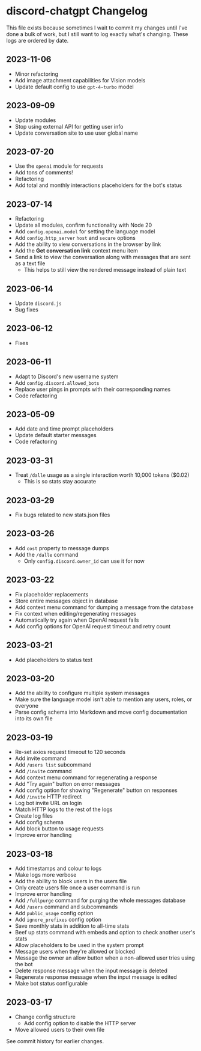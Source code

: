 # discord-chatgpt Changelog
This file exists because sometimes I wait to commit my changes until I've done a bulk of work, but I still want to log exactly what's changing. These logs are ordered by date.

## 2023-11-06
- Minor refactoring
- Add image attachment capabilities for Vision models
- Update default config to use `gpt-4-turbo` model

## 2023-09-09
- Update modules
- Stop using external API for getting user info
- Update conversation site to use user global name

## 2023-07-20
- Use the `openai` module for requests
- Add tons of comments!
- Refactoring
- Add total and monthly interactions placeholders for the bot's status

## 2023-07-14
- Refactoring
- Update all modules, confirm functionality with Node 20
- Add `config.openai.model` for setting the language model
- Add `config.http_server` `host` and `secure` options
- Add the ability to view conversations in the browser by link
- Add the **Get conversation link** context menu item
- Send a link to view the conversation along with messages that are sent as a text file
    - This helps to still view the rendered message instead of plain text

## 2023-06-14
- Update `discord.js`
- Bug fixes

## 2023-06-12
- Fixes

## 2023-06-11
- Adapt to Discord's new username system
- Add `config.discord.allowed_bots`
- Replace user pings in prompts with their corresponding names
- Code refactoring

## 2023-05-09
- Add date and time prompt placeholders
- Update default starter messages
- Code refactoring

## 2023-03-31
- Treat `/dalle` usage as a single interaction worth 10,000 tokens ($0.02)
    - This is so stats stay accurate

## 2023-03-29
- Fix bugs related to new stats.json files

## 2023-03-26
- Add `cost` property to message dumps
- Add the `/dalle` command
    - Only `config.discord.owner_id` can use it for now

## 2023-03-22
- Fix placeholder replacements
- Store entire messages object in database
- Add context menu command for dumping a message from the database
- Fix context when editing/regenerating messages
- Automatically try again when OpenAI request fails
- Add config options for OpenAI request timeout and retry count

## 2023-03-21
- Add placeholders to status text

## 2023-03-20
- Add the ability to configure multiple system messages
- Make sure the language model isn't able to mention any users, roles, or everyone
- Parse config schema into Markdown and move config documentation into its own file

## 2023-03-19
- Re-set axios request timeout to 120 seconds
- Add invite command
- Add `/users list` subcommand
- Add `/invite` command
- Add context menu command for regenerating a response
- Add "Try again" button on error messages
- Add config option for showing "Regenerate" button on responses
- Add `/invite` HTTP redirect
- Log bot invite URL on login
- Match HTTP logs to the rest of the logs
- Create log files
- Add config schema
- Add block button to usage requests
- Improve error handling

## 2023-03-18
- Add timestamps and colour to logs
- Make logs more verbose
- Add the ability to block users in the users file
- Only create users file once a user command is run
- Improve error handling
- Add `/fullpurge` command for purging the whole messages database
- Add `/users` command and subcommands
- Add `public_usage` config option
- Add `ignore_prefixes` config option
- Save monthly stats in addition to all-time stats
- Beef up stats command with embeds and option to check another user's stats
- Allow placeholders to be used in the system prompt
- Message users when they're allowed or blocked
- Message the owner an allow button when a non-allowed user tries using the bot
- Delete response message when the input message is deleted
- Regenerate response message when the input message is edited
- Make bot status configurable

## 2023-03-17
- Change config structure
    - Add config option to disable the HTTP server
- Move allowed users to their own file

See commit history for earlier changes.